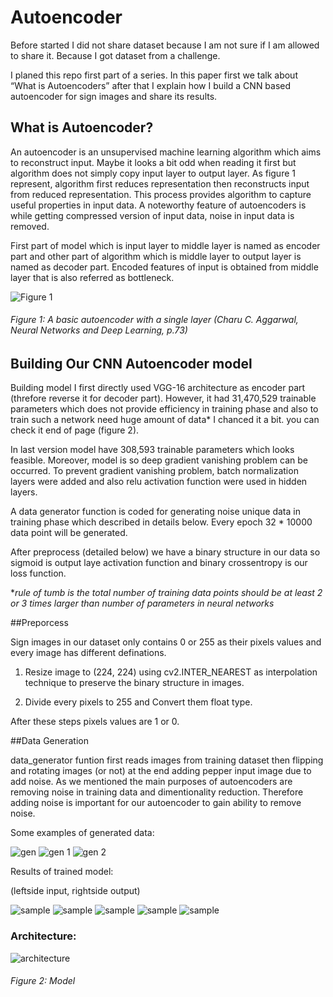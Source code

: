 # Autoencoder
Before started I did not share dataset because I am not sure if I am allowed to share it. Because I got dataset from a challenge. 

I planed this repo first part of a series. In this paper first we talk about “What is Autoencoders” after that I explain how I build a CNN based autoencoder for sign images and share its results.

## What is Autoencoder?

  An autoencoder is an unsupervised machine learning algorithm which aims to reconstruct  input. Maybe it looks a bit odd when reading it first but algorithm does not simply copy input layer to output layer. As figure 1 represent, algorithm first reduces representation then reconstructs input from reduced representation. This process provides algorithm to capture useful properties in input data. A noteworthy feature of autoencoders is while getting compressed version of input data, noise in input data is removed.

  First part of model which is input layer to middle layer is named as encoder part and other part of algorithm which is middle layer to output layer is named  as decoder part. Encoded features of input is obtained from middle layer that is also referred as bottleneck.

![Figure 1](https://github.com/muhammetbozkurt/Autoencoder/blob/master/autoencoder_rep.png)
###### *Figure 1: A basic autoencoder with a single layer (Charu C. Aggarwal, Neural Networks and Deep Learning, p.73)*


## Building Our CNN Autoencoder model

Building model I first directly used VGG-16 architecture as encoder part (threfore reverse it for decoder part). However, it had 31,470,529 trainable parameters which does not provide efficiency in training phase and also to train such a network need huge amount of data* I chanced it a bit. you can check it end of page (figure 2). 

In last version model have 308,593  trainable parameters which looks feasible. Moreover, model is so deep gradient vanishing problem can be occurred. To prevent gradient vanishing problem, batch normalization layers were added and also relu activation function were used in hidden layers. 

A data generator function is coded for generating noise unique data in training phase which described in details below. Every epoch 32 * 10000 data point will be generated.

After preprocess (detailed below) we have a binary structure in our data so sigmoid is output  laye activation function and binary crossentropy is our loss function.

**rule of tumb is the total number of training data points should be at least 2 or 3 times larger than number of parameters in neural networks*

##Preporcess

Sign images in our dataset only contains 0 or 255 as their pixels  values and every image has  different definations.

1. Resize image to (224, 224) using cv2.INTER_NEAREST as interpolation technique to preserve the binary structure in images.

2. Divide every pixels to 255 and Convert them float type.

After these steps pixels values are 1 or 0.

##Data Generation

data_generator funtion first reads images from training dataset then flipping and rotating images (or not) at the end adding pepper input image due to add noise. As we mentioned the main purposes of autoencoders are removing noise in training data and dimentionality reduction. Therefore adding noise is important for our autoencoder to gain ability to remove noise. 

Some examples of generated data:

![gen](https://github.com/muhammetbozkurt/Autoencoder/blob/master/gen1.png)
![gen 1](https://github.com/muhammetbozkurt/Autoencoder/blob/master/gen2.png)
![gen 2](https://github.com/muhammetbozkurt/Autoencoder/blob/master/gen3.png)

Results of trained model:

(leftside input, rightside output)


![sample](https://github.com/muhammetbozkurt/Autoencoder/blob/master/sample1.png)
![sample](https://github.com/muhammetbozkurt/Autoencoder/blob/master/sample2.png)
![sample](https://github.com/muhammetbozkurt/Autoencoder/blob/master/sample3.png)
![sample](https://github.com/muhammetbozkurt/Autoencoder/blob/master/sample4.png)
![sample](https://github.com/muhammetbozkurt/Autoencoder/blob/master/sample.png)
 
 
 
 ### Architecture:
 
 ![architecture](https://github.com/muhammetbozkurt/Autoencoder/blob/master/model_plot.png)
 ###### *Figure 2:  Model*
